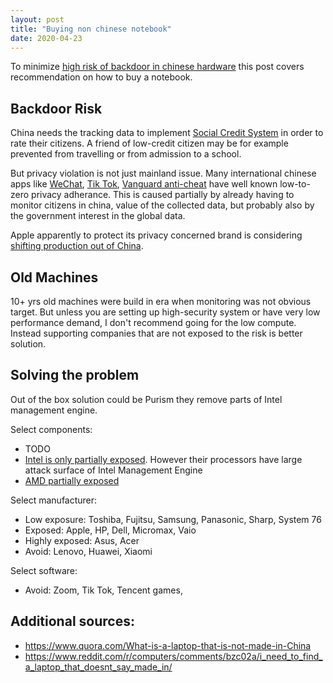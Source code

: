 ```yaml
---
layout: post
title: "Buying non chinese notebook"
date: 2020-04-23
---
```


To minimize [high risk of backdoor in chinese hardware](#backdoor-risk) this post covers recommendation on how to buy a notebook.
 
 
## Backdoor Risk
China needs the tracking data to implement [Social Credit System](https://en.wikipedia.org/wiki/Social_Credit_System) in order to rate their citizens.
A friend of low-credit citizen may be for example prevented from travelling or from admission to a school.

But privacy violation is not just mainland issue.
Many international chinese apps like [WeChat](https://en.wikipedia.org/wiki/WeChat#Privacy_issues), [Tik Tok](https://rufposten.de/blog/2019/12/05/privacy-analysis-of-tiktoks-app-and-website/), [Vanguard anti-cheat](https://www.reddit.com/r/VALORANT/comments/g35w87/an_individuals_take_on_the_whole_vanguard/) have well known low-to-zero privacy adherance. 
This is caused partially by already having to monitor citizens in china, value of the collected data, but probably also by the government interest in the global data.

Apple apparently to protect its privacy concerned brand is considering [shifting production out of China](https://www.wsj.com/articles/apple-examines-feasibility-of-shifting-some-production-out-of-china-11561030751).


## Old Machines
10+ yrs old machines were build in era when monitoring was not obvious target.
But unless you are setting up high-security system or have very low performance demand, I don't recommend going for the low compute.
Instead supporting companies that are not exposed to the risk is better solution.


## Solving the problem
Out of the box solution could be Purism they remove parts of Intel management engine.

Select components:
- TODO
- [Intel is only partially exposed](https://www.reuters.com/article/intel-trade/intel-has-paths-around-trumps-china-tariffs-analysts-say-idUSL1N1TL02B). However their processors have large attack surface of Intel Management Engine
- [AMD partially exposed](https://www.reddit.com/r/Amd/comments/buj1wp/amd_zen2_manufacturing_locations/)

Select manufacturer:
- Low exposure: Toshiba, Fujitsu, Samsung, Panasonic, Sharp, System 76
- Exposed: Apple, HP, Dell, Micromax, Vaio
- Highly exposed: Asus, Acer 
- Avoid: Lenovo, Huawei, Xiaomi

Select software:
- Avoid: Zoom, Tik Tok, Tencent games, 
 
## Additional sources:
- https://www.quora.com/What-is-a-laptop-that-is-not-made-in-China
- https://www.reddit.com/r/computers/comments/bzc02a/i_need_to_find_a_laptop_that_doesnt_say_made_in/